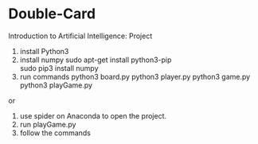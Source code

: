 # Double-Card
Introduction to Artificial Intelligence: Project

1) install Python3
2) install  numpy
   sudo apt-get install python3-pip  
   sudo pip3 install numpy
3) run commands
   python3 board.py 
   python3 player.py 
   python3 game.py 
   python3 playGame.py
   
or 

1) use spider on Anaconda to open the project.
2) run playGame.py
3) follow the commands 

